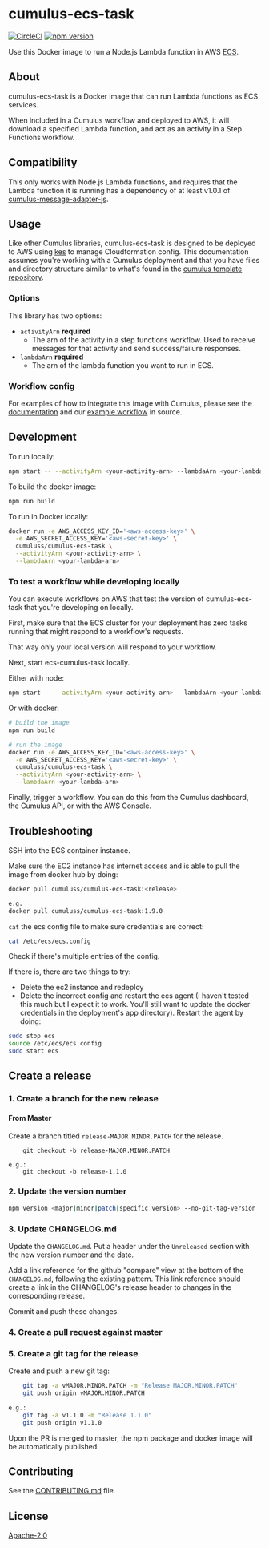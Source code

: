 # cumulus-ecs-task

[![CircleCI](https://circleci.com/gh/nasa/cumulus-ecs-task.svg?style=svg)](https://circleci.com/gh/nasa/cumulus-ecs-task)
[![npm version](https://badge.fury.io/js/%40cumulus%2Fcumulus-ecs-task.svg)](https://badge.fury.io/js/%40cumulus%2Fcumulus-ecs-task)

Use this Docker image to run a Node.js Lambda function in AWS
[ECS](https://aws.amazon.com/ecs/).

## About

cumulus-ecs-task is a Docker image that can run Lambda functions as ECS
services.

When included in a Cumulus workflow and deployed to AWS, it will download a
specified Lambda function, and act as an activity in a Step Functions workflow.

## Compatibility

This only works with Node.js Lambda functions, and requires that the Lambda
function it is running has a dependency of at least v1.0.1 of
[cumulus-message-adapter-js](https://github.com/cumulus-nasa/cumulus-message-adapter-js).

## Usage

Like other Cumulus libraries, cumulus-ecs-task is designed to be deployed to AWS
using [kes](https://github.com/developmentseed/kes) to manage Cloudformation
config. This documentation assumes you're working with a Cumulus deployment and
that you have files and directory structure similar to what's found in the
[cumulus template repository](https://github.com/cumulus-nasa/template-deploy).

### Options

This library has two options:

- `activityArn` **required**
  - The arn of the activity in a step functions workflow. Used to receive
    messages for that activity and send success/failure responses.
- `lambdaArn` **required**
  - The arn of the lambda function you want to run in ECS.

### Workflow config

For examples of how to integrate this image with Cumulus, please see the
[documentation](https://nasa.github.io/cumulus/docs/workflows/developing-workflow-tasks#ecs-activities)
and our
[example workflow](https://github.com/nasa/cumulus/blob/master/example/cumulus-tf/ecs_hello_world_workflow.tf)
in source.

## Development

To run locally:

```bash
npm start -- --activityArn <your-activity-arn> --lambdaArn <your-lambda-arn>
```

To build the docker image:

```bash
npm run build
```

To run in Docker locally:

```bash
docker run -e AWS_ACCESS_KEY_ID='<aws-access-key>' \
  -e AWS_SECRET_ACCESS_KEY='<aws-secret-key>' \
  cumuluss/cumulus-ecs-task \
  --activityArn <your-activity-arn> \
  --lambdaArn <your-lambda-arn>
```

### To test a workflow while developing locally

You can execute workflows on AWS that test the version of cumulus-ecs-task that
you're developing on locally.

First, make sure that the ECS cluster for your deployment has zero tasks running
that might respond to a workflow's requests.

That way only your local version will respond to your workflow.

Next, start ecs-cumulus-task locally.

Either with node:

```bash
npm start -- --activityArn <your-activity-arn> --lambdaArn <your-lambda-arn>
```

Or with docker:

```bash
# build the image
npm run build

# run the image
docker run -e AWS_ACCESS_KEY_ID='<aws-access-key>' \
  -e AWS_SECRET_ACCESS_KEY='<aws-secret-key>' \
  cumuluss/cumulus-ecs-task \
  --activityArn <your-activity-arn> \
  --lambdaArn <your-lambda-arn>
```

Finally, trigger a workflow. You can do this from the Cumulus dashboard, the
Cumulus API, or with the AWS Console.

## Troubleshooting

SSH into the ECS container instance.

Make sure the EC2 instance has internet access and is able to pull the image
from docker hub by doing:

```bash
docker pull cumuluss/cumulus-ecs-task:<release>

e.g.
docker pull cumuluss/cumulus-ecs-task:1.9.0
```

`cat` the ecs config file to make sure credentials are correct:

```bash
cat /etc/ecs/ecs.config
```

Check if there's multiple entries of the config.

If there is, there are two things to try:

- Delete the ec2 instance and redeploy
- Delete the incorrect config and restart the ecs agent (I haven't tested this
  much but I expect it to work. You'll still want to update the docker
  credentials in the deployment's app directory). Restart the agent by doing:

```bash
sudo stop ecs
source /etc/ecs/ecs.config
sudo start ecs
```

## Create a release

### 1. Create a branch for the new release

#### From Master

Create a branch titled `release-MAJOR.MINOR.PATCH` for the release.

```shell
    git checkout -b release-MAJOR.MINOR.PATCH

e.g.:
    git checkout -b release-1.1.0
```

### 2. Update the version number

```bash
npm version <major|minor|patch|specific version> --no-git-tag-version
```

### 3. Update CHANGELOG.md

Update the `CHANGELOG.md`. Put a header under the `Unreleased` section with the new version number and the date.

Add a link reference for the github "compare" view at the bottom of the `CHANGELOG.md`, following the existing pattern.
This link reference should create a link in the CHANGELOG's release header to changes in the corresponding release.

Commit and push these changes.

### 4. Create a pull request against master

### 5. Create a git tag for the release

Create and push a new git tag:

```bash
    git tag -a vMAJOR.MINOR.PATCH -m "Release MAJOR.MINOR.PATCH"
    git push origin vMAJOR.MINOR.PATCH

e.g.:
    git tag -a v1.1.0 -m "Release 1.1.0"
    git push origin v1.1.0
```

Upon the PR is merged to master, the npm package and docker image will be automatically published.

## Contributing

See the [CONTRIBUTING.md](CONTRIBUTING.md) file.

## License

[Apache-2.0](LICENSE)
